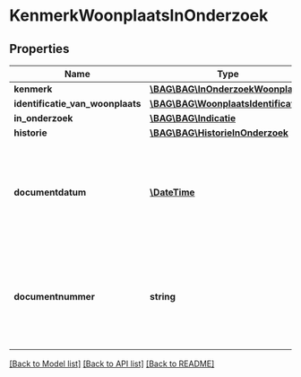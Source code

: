 # KenmerkWoonplaatsInOnderzoek

## Properties
Name | Type | Description | Notes
------------ | ------------- | ------------- | -------------
**kenmerk** | [**\BAG\BAG\InOnderzoekWoonplaats**](InOnderzoekWoonplaats.md) |  | 
**identificatie_van_woonplaats** | [**\BAG\BAG\WoonplaatsIdentificatie**](WoonplaatsIdentificatie.md) |  | 
**in_onderzoek** | [**\BAG\BAG\Indicatie**](Indicatie.md) |  | 
**historie** | [**\BAG\BAG\HistorieInOnderzoek**](HistorieInOnderzoek.md) |  | 
**documentdatum** | [**\DateTime**](\DateTime.md) | De datum van het document waarin de grondslag van het onderzoek wordt vastgelegd. Dit wordt vastgelegd in het attribuut documentdatum. | 
**documentnummer** | **string** | Het nummer van het document waarin de grondslag van het onderzoek wordt vastgelegd. Dit wordt vastgelegd in het attribuut documentnummer. | 

[[Back to Model list]](../../README.md#documentation-for-models) [[Back to API list]](../../README.md#documentation-for-api-endpoints) [[Back to README]](../../README.md)

